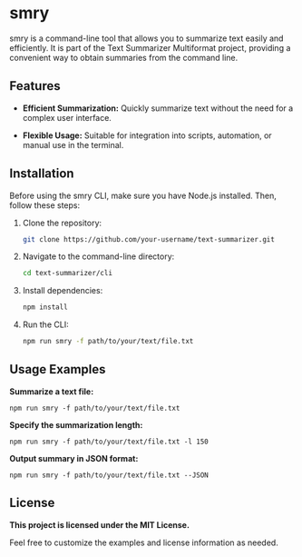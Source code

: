 # smry

smry is a command-line tool that allows you to summarize text easily and efficiently. It is part of the Text Summarizer Multiformat project, providing a convenient way to obtain summaries from the command line.

## Features

- **Efficient Summarization:** Quickly summarize text without the need for a complex user interface.

- **Flexible Usage:** Suitable for integration into scripts, automation, or manual use in the terminal.

## Installation

Before using the smry CLI, make sure you have Node.js installed. Then, follow these steps:

1. Clone the repository:

    ```bash
    git clone https://github.com/your-username/text-summarizer.git
    ```

2. Navigate to the command-line directory:

    ```bash
    cd text-summarizer/cli
    ```

3. Install dependencies:

    ```bash
    npm install
    ```

4. Run the CLI:

    ```bash
    npm run smry -f path/to/your/text/file.txt
    ```

## Usage Examples

**Summarize a text file:**

    npm run smry -f path/to/your/text/file.txt

**Specify the summarization length:**

    npm run smry -f path/to/your/text/file.txt -l 150

**Output summary in JSON format:**

    npm run smry -f path/to/your/text/file.txt --JSON
    
## License

**This project is licensed under the MIT License.**

Feel free to customize the examples and license information as needed.